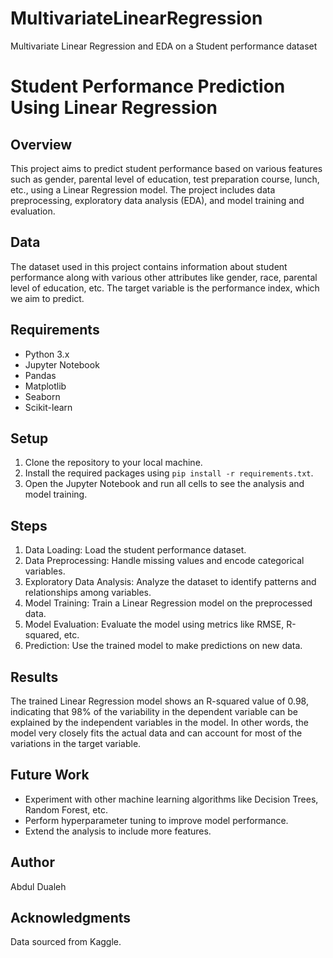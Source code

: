# MultivariateLinearRegression
Multivariate Linear Regression and EDA on a Student performance dataset

# Student Performance Prediction Using Linear Regression

## Overview
This project aims to predict student performance based on various features such as gender, parental level of education, test preparation course, lunch, etc., using a Linear Regression model. The project includes data preprocessing, exploratory data analysis (EDA), and model training and evaluation.

## Data
The dataset used in this project contains information about student performance along with various other attributes like gender, race, parental level of education, etc. The target variable is the performance index, which we aim to predict.

## Requirements
- Python 3.x
- Jupyter Notebook
- Pandas
- Matplotlib
- Seaborn
- Scikit-learn

## Setup
1. Clone the repository to your local machine.
2. Install the required packages using `pip install -r requirements.txt`.
3. Open the Jupyter Notebook and run all cells to see the analysis and model training.

## Steps
1. Data Loading: Load the student performance dataset.
2. Data Preprocessing: Handle missing values and encode categorical variables.
3. Exploratory Data Analysis: Analyze the dataset to identify patterns and relationships among variables.
4. Model Training: Train a Linear Regression model on the preprocessed data.
5. Model Evaluation: Evaluate the model using metrics like RMSE, R-squared, etc.
6. Prediction: Use the trained model to make predictions on new data.

## Results
The trained Linear Regression model shows an R-squared value of 0.98, indicating that 98% of the variability in the dependent variable can be explained by the independent variables in the model. In other words, the model very closely fits the actual data and can account for most of the variations in the target variable.

## Future Work
- Experiment with other machine learning algorithms like Decision Trees, Random Forest, etc.
- Perform hyperparameter tuning to improve model performance.
- Extend the analysis to include more features.

## Author
Abdul Dualeh

## Acknowledgments
Data sourced from Kaggle.
